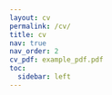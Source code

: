 ```yaml
---
layout: cv
permalink: /cv/
title: cv
nav: true
nav_order: 2
cv_pdf: example_pdf.pdf
toc:
  sidebar: left
---
```

